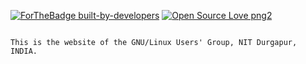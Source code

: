 
[![ForTheBadge built-by-developers](http://ForTheBadge.com/images/badges/built-by-developers.svg)](https://GitHub.com/Naereen/)
[![Open Source Love png2](https://badges.frapsoft.com/os/v2/open-source.png?v=103)](https://github.com/ellerbrock/open-source-badges/)

```

This is the website of the GNU/Linux Users' Group, NIT Durgapur, INDIA.

```
